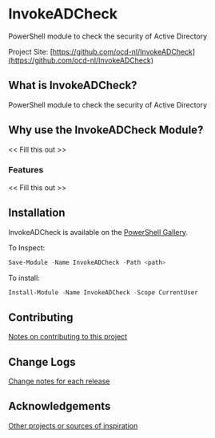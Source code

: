 # InvokeADCheck
PowerShell module to check the security of Active Directory

Project Site: [https://github.com/ocd-nl/InvokeADCheck](https://github.com/ocd-nl/InvokeADCheck)

## What is InvokeADCheck?
PowerShell module to check the security of Active Directory

## Why use the InvokeADCheck Module?
<< Fill this out >>

### Features
<< Fill this out >>

## Installation
InvokeADCheck is available on the [PowerShell Gallery](https://www.powershellgallery.com/packages/InvokeADCheck/).

To Inspect:
```powershell
Save-Module -Name InvokeADCheck -Path <path>
```
To install:
```powershell
Install-Module -Name InvokeADCheck -Scope CurrentUser
```

## Contributing
[Notes on contributing to this project](Contributing.md)

## Change Logs
[Change notes for each release](ChangeLog.md)

## Acknowledgements
[Other projects or sources of inspiration](Acknowledgements.md)


